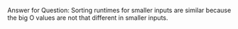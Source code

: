 Answer for Question: Sorting runtimes for smaller inputs are similar because the big O values are not that different in smaller inputs. 

